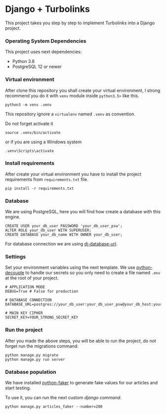 # Django + Turbolinks

This project takes you step by step to implement Turbolinks into a Django project.

### Operating System Dependencies

This project uses next dependencies:

- Python 3.8
- PostgreSQL 12 or newer

### Virtual environment

After clone this repository you shall create your virtual environment, I strong recommend you do it with `venv` module inside `python3.5>` like this.

```
python3 -m venv .venv
```

This repository ignore a `virtualenv` named `.venv` as convention.

Do not forget activate it

```
source .venv/bin/activate
```

or if you are using a Windows system

```
.venv\Scripts\activate
```

### Install requirements

After create your virtual environment you have to install the project requirements from `requirements.txt` file.

```
pip install -r requirements.txt
```

### Database

We are using PostgreSQL, here you will find how create a database with this engine.

```
CREATE USER your_db_user PASSWORD 'your_db_user_psw';
ALTER ROLE your_db_user WITH SUPERUSER;
CREATE DATABASE your_db_name WITH OWNER your_db_user;
```

For database connection we are using [dj-database-url](https://pypi.org/project/dj-database-url/).

### Settings

Set your environment variables using the next template. We use [python-decouple](https://pypi.org/project/python-decouple/) to handle our secrets so you only need to create a file named `.env` at the root of your project.

```
# APPLICATION MODE
DEBUG=True # False for production

# DATABASE CONNECTION
DATABASE_URL=postgres://your_db_user:your_db_user_psw@your_db_host:your_db_host_port/your_db_name

# MAIN KEY CIPHER
SECRET_KEY=YOUR_STRONG_SECRET_KEY
```


### Run the project

After you made the above steps, you will be able to run the project, do not forget run the migrations command.

```
python manage.py migrate
python manage.py run server
```

### Database population

We have installed [python-faker](https://faker.readthedocs.io/en/master/) to generate fake values for our articles and start testing.

To use it, you can run the next custom *django command*.

```
python manage.py articles_faker --number=200
```
